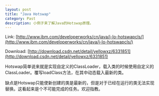 ```yaml
---
layout: post
title: "Java Hotswap"
category: Past
description: 小例子来了解Java的Hotswap原理。
---
```

Link: [http://www.ibm.com/developerworks/cn/java/j-lo-hotswapcls/](http://www.ibm.com/developerworks/cn/java/j-lo-hotswapcls/)

Download: [http://download.csdn.net/detail/yellowxz/6331851](http://download.csdn.net/detail/yellowxz/6331851)

Hotswap简单说来就是实现自定义的ClassLoader，载入类的时候使用自定义的ClassLoader。覆写loadClass方法，在其中动态载入最新的类。

缺点是Hotswap只能使新创建的类是最新的，但是对于已经在运行的类无法实现替换。这看起来是个不可能完成的任务。欢迎指教。